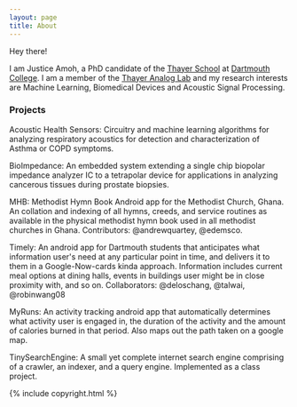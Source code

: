 ```yaml
---
layout: page
title: About
---
```


Hey there! 

I am Justice Amoh, a PhD candidate of the [Thayer School](http://thayer.dartmouth.edu/) at [Dartmouth College](http://dartmouth.edu/). I am a member of the [Thayer Analog Lab](http://engineering.dartmouth.edu/analoglab/) and my research interests are Machine Learning, Biomedical Devices and Acoustic Signal Processing. 

### Projects
Acoustic Health Sensors: Circuitry and machine learning algorithms for analyzing respiratory acoustics for detection and characterization of Asthma or COPD symptoms. 

BioImpedance: An embedded system extending a single chip  biopolar impedance analyzer IC to a tetrapolar device for applications in analyzing cancerous tissues during prostate biopsies.  

MHB: Methodist Hymn Book Android app for the Methodist Church, Ghana. An collation and indexing of all hymns, creeds, and service routines as available in the physical methodist hymn book used in all methodist churches in Ghana. Contributors: @andrewquartey, @edemsco.

Timely: An android app for Dartmouth students that anticipates what information user's need at any particular point in time, and delivers it to them in a Google-Now-cards kinda approach. Information includes current meal options at dining halls, events in buildings user might be in close proximity with, and so on. Collaborators: @deloschang, @talwai, @robinwang08

MyRuns: An activity tracking android app that automatically determines what activity user is engaged in, the duration of the activity and the amount of calories burned in that period. Also maps out the path taken on a google map.

TinySearchEngine: A small yet complete internet search engine comprising of a crawler, an indexer, and a query engine. Implemented as a class project.


{% include copyright.html %}